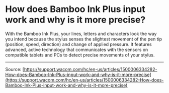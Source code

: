 # How does Bamboo Ink Plus input work and why is it more precise?

With the Bamboo Ink Plus, your lines, letters and characters look the way you intend because the stylus senses the slightest movement of the pen tip (position, speed, direction) and change of applied pressure. It features advanced, active technology that communicates with the sensors on compatible tablets and PCs to detect precise movements of your stylus.

---
Source: [https://support.wacom.com/hc/en-us/articles/1500006334282-How-does-Bamboo-Ink-Plus-input-work-and-why-is-it-more-precise](https://support.wacom.com/hc/en-us/articles/1500006334282-How-does-Bamboo-Ink-Plus-input-work-and-why-is-it-more-precise)
